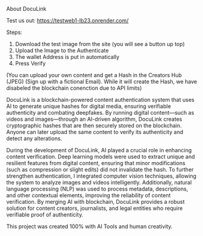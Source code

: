  About DocuLink

 Test us out: https://testweb1-lb23.onrender.com/

 Steps:
 1) Download the test image from the site (you will see a button up top)
 2) Upload the Image to the Authenticate
 3) The wallet Address is put in automatically
 4) Press Verify

(You can upload your own content and get a Hash in the Creators Hub (JPEG) (Sign up with a fictional Email). While it will create the Hash, we have disabeled the blockchain conenction due to API limits)

DocuLink is a blockchain-powered content authentication system that uses AI to generate unique hashes for digital media, ensuring verifiable authenticity and combating deepfakes. By running digital content—such as videos and images—through an AI-driven algorithm, DocuLink creates cryptographic hashes that are then securely stored on the blockchain. Anyone can later upload the same content to verify its authenticity and detect any alterations.

During the development of DocuLink, AI played a crucial role in enhancing content verification. Deep learning models were used to extract unique and resilient features from digital content, ensuring that minor modifications (such as compression or slight edits) did not invalidate the hash. To further strengthen authentication, I integrated computer vision techniques, allowing the system to analyze images and videos intelligently. Additionally, natural language processing (NLP) was used to process metadata, descriptions, and other contextual elements, improving the reliability of content verification. By merging AI with blockchain, DocuLink provides a robust solution for content creators, journalists, and legal entities who require verifiable proof of authenticity.

This project was created 100% with AI Tools and human creativity. 
